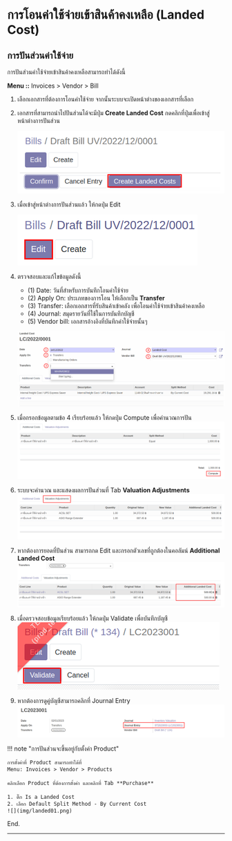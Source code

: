 # การโอนค่าใช้จ่ายเข้าสินค้าคงเหลือ (Landed Cost)

## การปันส่วนค่าใช้จ่าย

การปันส่วนค่าใช้จ่ายเข้าสินค้าคงเหลือสามารถทำได้ดังนี้

**Menu ::** Invoices > Vendor > Bill

1. เลือกเอกสารที่ต้องการโอนค่าใช้จ่าย จากนั้นระบบจะเปิดหน้าต่างของเอกสารที่เลือก
2. เอกสารที่สามารถนำไปปันส่วนได้จะมีปุ่ม **Create Landed Cost** กดคลิกที่ปุ่มเพื่อเข้าสู่หน้าต่างการปันส่วน

    ![](img/landed02.png)

3. เมื่อเข้าสู่หน้าต่างการปันส่วนแล้ว ให้กดปุ่ม Edit

    ![](img/landed03.png)

4. ตรวจสอบและแก้ไขข้อมูลดังนี้
    * (1) Date: วันที่สำหรับการบันทึกโอนค่าใช้จ่าย
    * (2) Apply On: ประเภทของการโอน ให้เลือกเป็น **Transfer**
    * (3) Transfer: เลือกเอกสารที่รับสินค้าเข้าคลัง เพื่อโอนค่าใช้จ่ายเข้าสินค้าคงเหลือ
    * (4) Journal: สมุดรายวันที่ใช้ในการบันทึกบัญชี
    * (5) Vendor bill: เอกสารอ้างอิงที่บันทึกค่าใช้จ่ายนั้นๆ

    ![](img/landed04.png)

5. เมื่อกรอกข้อมูลตามข้อ 4 เรียบร้อยแล้ว ให้กดปุ่ม Compute เพื่อคำนวณการปัน
    ![](img/landed05.png)

6. ระบบจะคำนวณ และแสดงผลการปันส่วนที่ Tab **Valuation Adjustments**
    ![](img/landed06.png)

7. หากต้องการยอดที่ปันส่วน สามารถกด Edit และกรอกตัวเลขที่ถูกต้องในคอลัมน์ **Additional Landed Cost**
    ![](img/landed07.png)

8. เมื่อตรวจสอบข้อมูลเรียบร้อยแล้ว ให้กดปุ่ม Validate เพื่อบันทึกบัญชี
    ![](img/landed08.png)

9. หากต้องการดูคู่บัญชีสามารถคลิกที่ Journal Entry
    ![](img/landed09.png)

!!! note "การปันส่วนจะขึ้นอยู่กับตั้งค่า Product"

    การตั้งค่าที่ Product สามารถทำได้ที่
    Menu: Invoices > Vendor > Products

    คลิกเลือก Product ที่ต้องการตั้งค่า และคลิกที่ Tab **Purchase**

    1. ติ๊ก Is a Landed Cost
    2. เลือก Default Split Method - By Current Cost
    ![](img/landed01.png)


End.

----------------------------------------------------------


